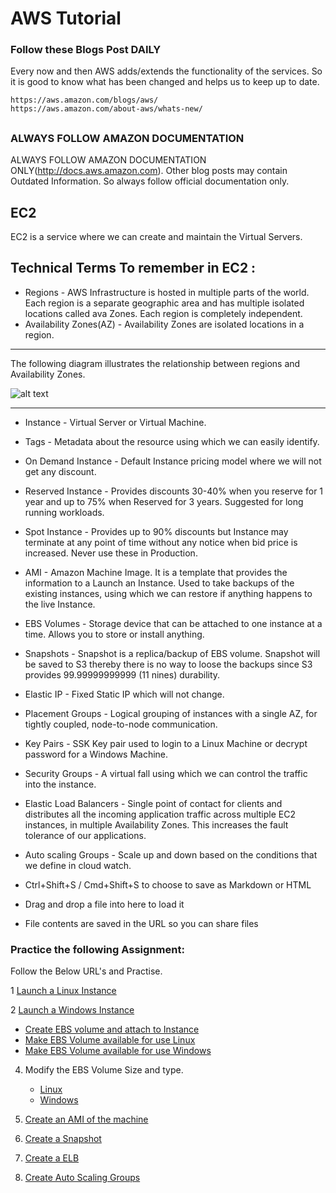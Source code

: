 # AWS Tutorial

### Follow these Blogs Post DAILY
Every now and then AWS adds/extends the functionality of the services. So it is good to know what has been changed and helps us to keep up to date.
```
https://aws.amazon.com/blogs/aws/
https://aws.amazon.com/about-aws/whats-new/
```
##

### ALWAYS FOLLOW AMAZON DOCUMENTATION

ALWAYS FOLLOW AMAZON DOCUMENTATION ONLY(http://docs.aws.amazon.com). Other blog posts may contain Outdated Information. So always follow official documentation only.


##


## EC2

EC2 is a service where we can create and maintain the Virtual Servers.

## Technical Terms To remember in EC2 :

 * Regions - AWS Infrastructure is hosted in multiple parts of the world. Each region is a separate geographic area and has multiple isolated locations called ava Zones. Each region is completely independent.
 * Availability Zones(AZ) - Availability Zones are isolated locations in a region.
 * **
  The following diagram illustrates the relationship between regions and Availability Zones.
 
 
![alt text](http://docs.aws.amazon.com/AWSEC2/latest/UserGuide/images/aws_regions.png)

  * **
* Instance -  Virtual Server or Virtual Machine.
* Tags - Metadata about the resource using which we can easily identify.
* On Demand Instance - Default Instance pricing model where we will not get any discount.
* Reserved Instance - Provides discounts 30-40% when you reserve for 1 year and up to 75% when Reserved for 3 years. Suggested for long running workloads.
* Spot Instance - Provides up to 90% discounts but Instance may terminate at any point of time without any notice when bid price is increased. Never use these in Production.
* AMI - Amazon Machine Image. It is a template that provides the information to a Launch an Instance. Used to take backups of the existing instances, using which we can restore if anything happens to the live Instance.
* EBS Volumes - Storage device that can be attached to one instance at a time. Allows you to store or install anything.
* Snapshots - Snapshot is a replica/backup of EBS volume. Snapshot will be saved to S3 thereby there is no way to loose the backups since S3 provides 99.99999999999 (11 nines) durability.
* Elastic IP - Fixed Static IP which will not change.
* Placement Groups - Logical grouping of instances with a single AZ, for tightly coupled, node-to-node communication.
* Key Pairs - SSK Key pair used to login to a Linux Machine or decrypt password for a Windows Machine.
* Security Groups - A virtual fall using which we can control the traffic into the instance.
* Elastic Load Balancers - Single point of contact for clients and distributes all the incoming application traffic across multiple EC2 instances, in multiple Availability Zones. This increases the fault tolerance of our applications.
* Auto scaling Groups - Scale up and down based on the conditions that we define in cloud watch.

  
 * Ctrl+Shift+S / Cmd+Shift+S to choose to save as Markdown or HTML
 * Drag and drop a file into here to load it
 * File contents are saved in the URL so you can share files



### Practice the following Assignment:

Follow the Below URL's and Practise.

 1 [Launch a Linux Instance](http://docs.aws.amazon.com/AWSEC2/latest/UserGuide/EC2_GetStarted.html)
 
 2 [Launch a Windows Instance]( http://docs.aws.amazon.com/AWSEC2/latest/WindowsGuide/EC2_GetStarted.html)
 
  * [Create EBS volume and attach to Instance ](http://docs.aws.amazon.com/AWSEC2/latest/UserGuide/ebs-attaching-volume.html)
  * [Make EBS Volume available for use Linux](http://docs.aws.amazon.com/AWSEC2/latest/UserGuide/ebs-using-volumes.html)
  * [Make EBS Volume available for use Windows](http://docs.aws.amazon.com/AWSEC2/latest/WindowsGuide/ebs-using-volumes.html)
  
 4. Modify the EBS Volume Size and type.
    * [Linux](http://docs.aws.amazon.com/AWSEC2/latest/UserGuide/ebs-expand-volume.html)
    * [Windows](http://docs.aws.amazon.com/AWSEC2/latest/WindowsGuide/ebs-expand-volume.html)
3. [Create an AMI of the machine](http://docs.aws.amazon.com/AWSEC2/latest/UserGuide/AMIs.html)

4. [Create a Snapshot](http://docs.aws.amazon.com/AWSEC2/latest/UserGuide/ebs-creating-snapshot.html)
5. [Create a ELB](http://docs.aws.amazon.com/elasticloadbalancing/latest/classic/elb-getting-started.html)
6. [Create Auto Scaling Groups](http://docs.aws.amazon.com/autoscaling/latest/userguide/GettingStartedTutorial.html)



















